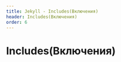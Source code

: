 ```yaml
---
title: Jekyll - Includes(Включения)
header: Includes(Включения)
order: 6
---
```

# Includes(Включения)